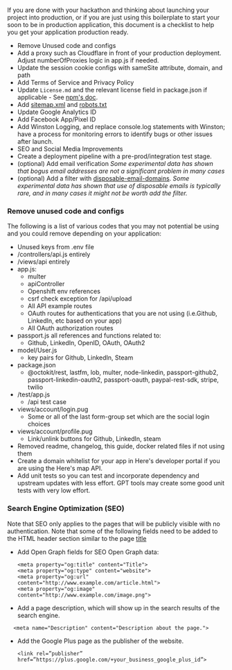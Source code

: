 If you are done with your hackathon and thinking about launching your project into production, or if you are just using this boilerplate to start your soon to be in production  application, this document is a checklist to help you get your application production ready.

- Remove Unused code and configs
- Add a proxy such as Cloudflare in front of your production deployment. Adjust numberOfProxies logic in app.js if needed.
- Update the session cookie configs with sameSite attribute, domain, and path
- Add Terms of Service and Privacy Policy
- Update ```License.md``` and the relevant license field in package.json if applicable - See [npm's doc](https://docs.npmjs.com/files/package.json#license).
- Add [sitemap.xml](https://en.wikipedia.org/wiki/Sitemaps) and [robots.txt](https://moz.com/learn/seo/robotstxt)
- Update Google Analytics ID
- Add Facebook App/Pixel ID
- Add Winston Logging, and replace console.log statements with Winston; have a process for monitoring errors to identify bugs or other issues after launch.
- SEO and Social Media Improvements
- Create a deployment pipeline with a pre-prod/integration test stage.
- (optional) Add email verification *Some experimental data has shown that bogus email addresses are not a significant problem in many cases*
- (optional) Add a filter with [disposable-email-domains](https://www.npmjs.com/package/disposable-email-domains).  *Some experimental data has shown that use of disposable emails is typically rare, and in many cases it might not be worth add the filter.*
 

### Remove unused code and configs
The following is a list of various codes that you may not potential be using and you could remove depending on your application:
- Unused keys from .env file
- /controllers/api.js entirely
- /views/api entirely
- app.js:
  - multer
  - apiController
  - Openshift env references
  - csrf check exception for /api/upload
  - All API example routes
  - OAuth routes for authentications that you are not using (i.e.Github, LinkedIn, etc based on your app)
  - All OAuth authorization routes
- passport.js all references and functions related to:
  - Github, LinkedIn, OpenID, OAuth, OAuth2
- model/User.js
  - key pairs for Github, LinkedIn, Steam
- package.json
  - @octokit/rest, lastfm, lob, multer, node-linkedin, passport-github2, passport-linkedin-oauth2, passport-oauth, paypal-rest-sdk, stripe, twilio
- /test/app.js
  - /api test case
- views/account/login.pug
  - Some or all of the last form-group set which are the social login choices
- views/account/profile.pug
  - Link/unlink buttons for Github, LinkedIn, steam
- Removed readme, changelog, this guide, docker related files if not using them
- Create a domain whitelist for your app in Here's developer portal if you are using the Here's map API.
- Add unit tests so you can test and incorporate dependency and upstream updates with less effort. GPT tools may create some good unit tests with very low effort.

### Search Engine Optimization (SEO)
Note that SEO only applies to the pages that will be publicly visible with no authentication.  Note that some of the following fields need to be added to the HTML header section similar to the page [title](https://github.com/sahat/hackathon-starter/blob/master/views/layout.pug#L9)
- Add Open Graph fields for SEO
  Open Graph data:
  ```
  <meta property="og:title" content="Title">
  <meta property="og:type" content="website">
  <meta property="og:url" content="http://www.example.com/article.html">
  <meta property="og:image" content="http://www.example.com/image.png">
  ```
- Add a page description, which will show up in the search results of the search engine.
```
  <meta name="Description" content="Description about the page.">
```

- Add the Google Plus page as the publisher of the website.
  ```
  <link rel=”publisher” href=”https://plus.google.com/+your_business_google_plus_id”>
  ```

